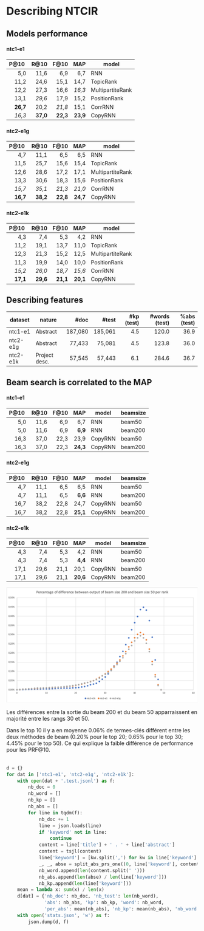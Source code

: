 # Describing NTCIR

## Models performance

#### ntc1-e1

| P@10 | R@10 | F@10 | MAP  | model |
| ----:| ----:| ----:| ----:| --- |
|  5,0 | 11,6 |  6,9 |  6,7 | RNN |
| 11,2 | 24,6 | 15,1 | 14,7 | TopicRank |
| 12,2 | 27,3 | 16,6 | *16,3* | MultipartiteRank |
| 13,1 | *29,6* | 17,9 | 15,2 | PositionRank |
| **26,7** | 20,2 | *21,8* | 15,1 | CorrRNN |
| *16,3* | **37,0** | **22,3** | **23,9** | CopyRNN |

#### ntc2-e1g

| P@10 | R@10 | F@10 | MAP  | model |
| ----:| ----:| ----:| ----:| --- |
|  4,7 | 11,1 |  6,5 |  6,5 | RNN |
| 11,5 | 25,7 | 15,6 | 15,4 | TopicRank |
| 12,6 | 28,6 | 17,2 | 17,1 | MultipartiteRank |
| 13,3 | 30,6 | 18,3 | 15,6 | PositionRank |
| *15,7* | *35,1* | *21,3* | *21,0* | CorrRNN |
| **16,7** | **38,2** | **22,8** | **24,7** | CopyRNN |

#### ntc2-e1k

| P@10 | R@10 | F@10 | MAP  | model |
| ----:| ----:| ----:| ----:| --- |
|  4,3 |  7,4 |  5,3 |  4,2 | RNN |
| 11,2 | 19,1 | 13,7 | 11,0 | TopicRank |
| 12,3 | 21,3 | 15,2 | 12,5 | MultipartiteRank |
| 11,3 | 19,9 | 14,0 | 10,0 | PositionRank |
| *15,2* | *26,0* | *18,7* | *15,6* | CorrRNN |
| **17,1** | **29,6** | **21,1** | **20,1** | CopyRNN |


## Describing features

| dataset   | nature        | #doc  | #test  | #kp (test) | #words (test) | %abs (test) |
| --------- | ------------- | ----: | -----: | ---------: | ------------: | ----------: |
| ntc1-e1   | Abstract      | 187,080| 185,061 | 4.5      | 120.0         | 36.9  |
| ntc2-e1g  | Abstract      | 77,433 | 75,081  | 4.5      | 123.8         | 36.0  |
| ntc2-e1k  | Project desc. | 57,545 | 57,443  | 6.1      | 284.6         | 36.7  |


## Beam search is correlated to the MAP

#### ntc1-e1

| P@10 | R@10 | F@10 | MAP  | model | beamsize |
| ----:| ----:| ----:| ----:| --- | --- |
|  5,0 | 11,6 |  6,9 |  6,7 | RNN | beam50 |
|  5,0 | 11,6 |  6,9 |  **6,9** | RNN | beam200 |
| 16,3 | 37,0 | 22,3 | 23,9 | CopyRNN | beam50 |
| 16,3 | 37,0 | 22,3 | **24,3** | CopyRNN | beam200 |

#### ntc2-e1g

| P@10 | R@10 | F@10 | MAP  | model | beamsize |
| ----:| ----:| ----:| ----:| --- | --- |
|  4,7 | 11,1 |  6,5 |  6,5 | RNN | beam50 |
|  4,7 | 11,1 |  6,5 |  **6,6** | RNN | beam200 |
| 16,7 | 38,2 | 22,8 | 24,7 | CopyRNN | beam50 |
| 16,7 | 38,2 | 22,8 | **25,1** | CopyRNN | beam200 |

#### ntc2-e1k

| P@10 | R@10 | F@10 | MAP  | model | beamsize |
| ----:| ----:| ----:| ----:| --- | --- |
|  4,3 |  7,4 |  5,3 |  4,2 | RNN | beam50 |
|  4,3 |  7,4 |  5,3 |  **4,4** | RNN | beam200 |
| 17,1 | 29,6 | 21,1 | 20,1 | CopyRNN | beam50 |
| 17,1 | 29,6 | 21,1 | **20,6** | CopyRNN | beam200 |

![](Beam_diffs.png)

Les différences entre la sortie du beam 200 et du beam 50 apparraissent en majorité entre les rangs 30 et 50.

Dans le top 10 il y a en moyenne 0.06% de termes-clés différent entre les deux méthodes de beam (0.20% pour le top 20; 0.65% pour le top 30; 4.45% pour le top 50). Ce qui explique la faible différence de performance pour les PRF@10.


```python

d = {}
for dat in ['ntc1-e1', 'ntc2-e1g', 'ntc2-e1k']:
    with open(dat + '.test.jsonl') as f:
        nb_doc = 0
        nb_word = []
        nb_kp = []
        nb_abs = []
        for line in tqdm(f):
            nb_doc += 1
            line = json.loads(line)
            if 'keyword' not in line:
                continue
            content = line['title'] + ' . ' + line['abstract']
            content = tsjl(content)
            line['keyword'] = [kw.split(',') for kw in line['keyword'].split(';')]
            _, _, abse = split_abs_prs_one((0, line['keyword'], content))
            nb_word.append(len(content.split(' ')))
            nb_abs.append(len(abse) / len(line['keyword']))
            nb_kp.append(len(line['keyword']))
    mean = lambda x: sum(x) / len(x)
    d[dat] = {'nb_doc': nb_doc, 'nb_test': len(nb_word),
              'abs': nb_abs, 'kp': nb_kp, 'word': nb_word,
              'per_abs': mean(nb_abs), 'nb_kp': mean(nb_abs), 'nb_word': mean(nb_word)}
    with open('stats.json', 'w') as f:
        json.dump(d, f)
```
